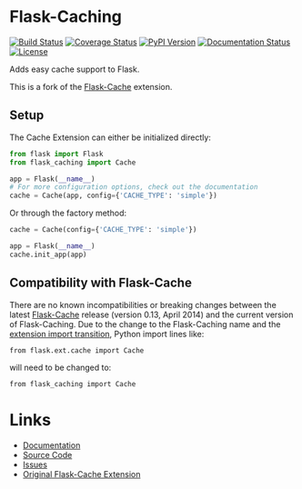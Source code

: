 Flask-Caching
=============

[![Build Status](https://travis-ci.org/sh4nks/flask-caching.svg?branch=master)](https://travis-ci.org/sh4nks/flask-caching)
[![Coverage Status](https://coveralls.io/repos/sh4nks/flask-caching/badge.png)](https://coveralls.io/r/sh4nks/flask-caching)
[![PyPI Version](https://img.shields.io/pypi/v/Flask-Caching.svg)](https://pypi.python.org/pypi/Flask-Caching)
[![Documentation Status](https://readthedocs.org/projects/flask-caching/badge/?version=latest)](https://flask-caching.readthedocs.io/en/latest/?badge=latest)
[![License](https://img.shields.io/badge/license-BSD-yellow.svg)](https://github.com/sh4nks/flask-caching)

Adds easy cache support to Flask.

This is a fork of the [Flask-Cache](https://github.com/thadeusb/flask-cache)
extension.


Setup
-----

The Cache Extension can either be initialized directly:

```python
from flask import Flask
from flask_caching import Cache

app = Flask(__name__)
# For more configuration options, check out the documentation
cache = Cache(app, config={'CACHE_TYPE': 'simple'})
```

Or through the factory method:

```python
cache = Cache(config={'CACHE_TYPE': 'simple'})

app = Flask(__name__)
cache.init_app(app)
```

Compatibility with Flask-Cache
-----
There are no known incompatibilities or breaking changes between the latest [Flask-Cache](https://github.com/thadeusb/flask-cache)
release (version 0.13, April 2014) and the current version of Flask-Caching. Due to the change to the Flask-Caching name
and the [extension import transition](http://flask.pocoo.org/docs/0.11/extensiondev/#extension-import-transition),
Python import lines like:

 ```from flask.ext.cache import Cache```

 will need to be changed to:

 ```from flask_caching import Cache```


Links
=====

* [Documentation](https://flask-caching.readthedocs.io)
* [Source Code](https://github.com/sh4nks/flask-caching)
* [Issues](https://github.com/sh4nks/flask-caching/issues)
* [Original Flask-Cache Extension](https://github.com/thadeusb/flask-cache)
